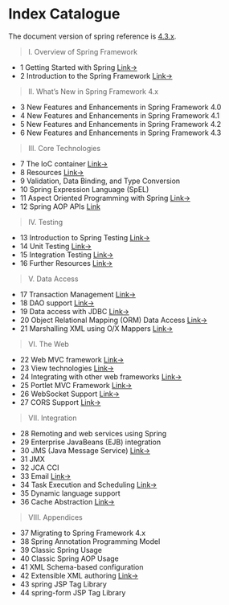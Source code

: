 # Index Catalogue

The document version of spring reference is [4.3.x](https://docs.spring.io/spring/docs/4.3.x/).

>I. Overview of Spring Framework

- 1 Getting Started with Spring [Link→](spring-reference-001.md)
- 2 Introduction to the Spring Framework [Link→](spring-reference-001.md)

> II. What’s New in Spring Framework 4.x

- 3 New Features and Enhancements in Spring  Framework 4.0
- 4 New Features and Enhancements in Spring  Framework 4.1
- 5 New Features and Enhancements in Spring  Framework 4.2
- 6 New Features and Enhancements in Spring  Framework 4.3

> III. Core Technologies
- 7 The IoC container [Link→](spring-reference-007.md)
- 8 Resources [Link→](spring-reference-008.md)
- 9 Validation, Data Binding, and Type Conversion
- 10 Spring Expression Language (SpEL)
- 11 Aspect Oriented Programming with Spring [Link→](spring-reference-011.md)
- 12 Spring AOP APIs [Link](spring-reference-012.md)

> IV. Testing

- 13 Introduction to Spring Testing [Link→](spring-reference-013.md)
- 14 Unit Testing [Link→](spring-reference-014.md)
- 15 Integration Testing [Link→](spring-reference-015.md)
- 16 Further Resources [Link→](spring-reference-016.md)

> V. Data Access
- 17 Transaction Management [Link→](spring-reference-017.md)
- 18 DAO support [Link→](spring-reference-018.md)
- 19 Data access with JDBC [Link→](spring-reference-019.md)
- 20 Object Relational Mapping (ORM) Data Access [Link→](spring-reference-020.md)
- 21 Marshalling XML using O/X Mappers [Link→](spring-reference-021.md)

> VI. The Web
- 22 Web MVC framework [Link→](spring-reference-022.md)
- 23 View technologies [Link→](spring-reference-023.md)
- 24 Integrating with other web frameworks [Link→](spring-reference-024.md)
- 25 Portlet MVC Framework [Link→](spring-reference-025.md)
- 26 WebSocket Support [Link→](spring-reference-026.md)
- 27 CORS Support [Link→](spring-reference-027.md)

> VII. Integration

- 28 Remoting and web services using Spring
- 29 Enterprise JavaBeans (EJB) integration
- 30 JMS (Java Message Service) [Link→](spring-reference-030.md)
- 31 JMX
- 32 JCA CCI
- 33 Email [Link→](spring-reference-033.md)
- 34 Task Execution and Scheduling [Link→](spring-reference-034.md)
- 35 Dynamic language support
- 36 Cache Abstraction [Link→](spring-reference-036.md)

> VIII. Appendices

- 37 Migrating to Spring Framework 4.x
- 38 Spring Annotation Programming Model
- 39 Classic Spring Usage
- 40 Classic Spring AOP Usage
- 41 XML Schema-based configuration
- 42 Extensible XML authoring [Link→](spring-reference-042.md)
- 43 spring JSP Tag Library
- 44 spring-form JSP Tag Library